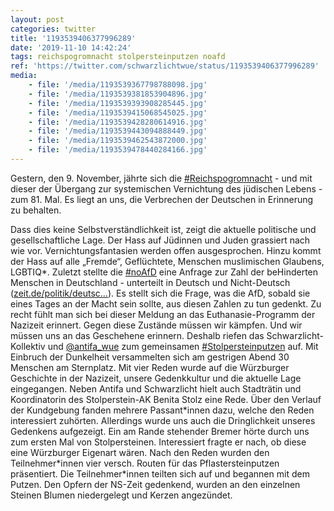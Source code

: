 ```yaml
---
layout: post
categories: twitter
title: '1193539406377996289'
date: '2019-11-10 14:42:24'
tags: reichspogromnacht stolpersteinputzen noafd
ref: 'https://twitter.com/schwarzlichtwue/status/1193539406377996289'
media:
    - file: '/media/1193539367798788098.jpg'
    - file: '/media/1193539381853904896.jpg'
    - file: '/media/1193539393908285445.jpg'
    - file: '/media/1193539415068545025.jpg'
    - file: '/media/1193539428280614916.jpg'
    - file: '/media/1193539443094888449.jpg'
    - file: '/media/1193539462543872000.jpg'
    - file: '/media/1193539478440284166.jpg'
---
```

Gestern, den 9. November, jährte sich die [#Reichspogromnacht](/t/reichspogromnacht) - und mit dieser der Übergang zur systemischen Vernichtung des jüdischen Lebens - zum 81. Mal. Es liegt an uns, die Verbrechen der Deutschen in Erinnerung zu behalten.

 
Dass dies keine Selbstverständlichkeit ist, zeigt die aktuelle politische und gesellschaftliche Lage. Der Hass auf Jüdinnen und Juden grassiert nach wie vor. Vernichtungsfantasien werden offen ausgesprochen. 
Hinzu kommt der Hass auf alle „Fremde“, Geflüchtete, Menschen muslimischen Glaubens, LGBTIQ\*. 
Zuletzt stellte die [#noAfD](/t/noafd) eine Anfrage zur Zahl der beHinderten Menschen in Deutschland - unterteilt in Deutsch und Nicht-Deutsch ([zeit.de/politik/deutsc…](https://www.zeit.de/politik/deutschland/2018-04/alternative-fuer-deutschland-kleine-anfrage-bundestag-behinderte-kritik)).
Es stellt sich die Frage, was die AfD, sobald sie eines Tages an der Macht sein sollte, aus diesen Zahlen zu tun gedenkt. Zu recht fühlt man sich bei dieser Meldung an das Euthanasie-Programm der Nazizeit erinnert.
Gegen diese Zustände müssen wir kämpfen.
Und wir müssen uns an das Geschehene erinnern.
Deshalb riefen das Schwarzlicht-Kollektiv und [@antifa_wue](https://twitter.com/antifa_wue) zum gemeinsamen [#Stolpersteinputzen](/t/stolpersteinputzen) auf. Mit Einbruch der Dunkelheit versammelten sich am gestrigen Abend 30 Menschen am Sternplatz.
Mit vier Reden wurde auf die Würzburger Geschichte in der Nazizeit, unsere Gedenkkultur und die aktuelle Lage eingegangen. Neben Antifa und Schwarzlicht hielt auch Stadträtin und Koordinatorin des Stolperstein-AK Benita Stolz eine Rede.
Über den Verlauf der Kundgebung fanden mehrere Passant\*innen dazu, welche den Reden interessiert zuhörten. Allerdings wurde uns auch die Dringlichkeit unseres Gedenkens aufgezeigt.
Ein am Rande stehender Bremer hörte durch uns zum ersten Mal von Stolpersteinen. Interessiert fragte er nach, ob diese eine Würzburger Eigenart wären.
Nach den Reden wurden den Teilnehmer\*innen vier versch. Routen für das Pflastersteinputzen präsentiert. Die Teilnehmer\*innen teilten sich auf und begannen mit dem Putzen. Den Opfern der NS-Zeit gedenkend, wurden an den einzelnen Steinen Blumen niedergelegt und Kerzen angezündet.